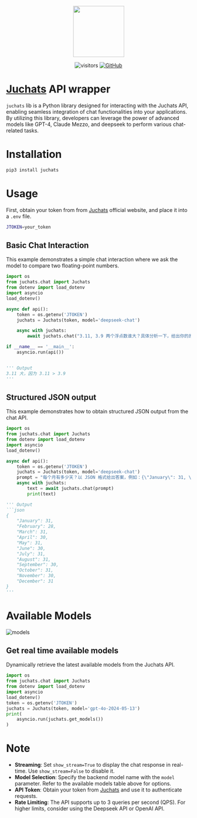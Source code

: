 <div align="center">
<figure style="text-align: center; radius:10pt">
    <img src="https://s3.bmp.ovh/imgs/2024/07/29/b6995f3a712d6586.png" width=139pt radius=10pt>
</figure>

![visitors](https://visitor-badge.laobi.icu/badge?page_id=ultrasev.juchats&left_color=green&right_color=red) [![GitHub](https://img.shields.io/github/stars/ultrasev/juchats?style=social)](https://github.com/ultrasev/juchats)

</div>

# [Juchats](https://dlj.one/RNFYxz9) API wrapper

`juchats` lib is a Python library designed for interacting with the Juchats API, enabling seamless integration of chat functionalities into your applications. By utilizing this library, developers can leverage the power of advanced models like GPT-4, Claude Mezzo, and deepseek to perform various chat-related tasks.

# Installation

```bash
pip3 install juchats
```

# Usage

First, obtain your token from from [Juchats](https://dlj.one/RNFYxz9) official website, and place it into a `.env` file.

```bash
JTOKEN=your_token
```

## Basic Chat Interaction

This example demonstrates a simple chat interaction where we ask the model to compare two floating-point numbers.

```python
import os
from juchats.chat import Juchats
from dotenv import load_dotenv
import asyncio
load_dotenv()

async def api():
    token = os.getenv('JTOKEN')
    juchats = Juchats(token, model='deepseek-chat')

    async with juchats:
        await juchats.chat("3.11, 3.9 两个浮点数谁大？具体分析一下，给出你的原因", show_stream=True)

if __name__ == '__main__':
    asyncio.run(api())


''' Output
3.11 大，因为 3.11 > 3.9
'''
```

## Structured JSON output

This example demonstrates how to obtain structured JSON output from the chat API.

````python
import os
from juchats.chat import Juchats
from dotenv import load_dotenv
import asyncio
load_dotenv()

async def api():
    token = os.getenv('JTOKEN')
    juchats = Juchats(token, model='deepseek-chat')
    prompt = "每个月有多少天？以 JSON 格式给出答案，例如：{\"January\": 31, \"February\": 28, ...}"
    async with juchats:
        text = await juchats.chat(prompt)
        print(text)

''' Output
```json
{
    "January": 31,
    "February": 28,
    "March": 31,
    "April": 30,
    "May": 31,
    "June": 30,
    "July": 31,
    "August": 31,
    "September": 30,
    "October": 31,
    "November": 30,
    "December": 31
}
'''
````

# Available Models
![models](https://apionpages.cufo.cc/api/juchatmodels)

## Get real time available models

Dynamically retrieve the latest available models from the Juchats API.

```python
import os
from juchats.chat import Juchats
from dotenv import load_dotenv
import asyncio
load_dotenv()
token = os.getenv('JTOKEN')
juchats = Juchats(token, model='gpt-4o-2024-05-13')
print(
    asyncio.run(juchats.get_models())
)
```

# Note

- **Streaming**: Set `show_stream=True` to display the chat response in real-time. Use `show_stream=False` to disable it.
- **Model Selection**: Specify the backend model name with the `model` parameter. Refer to the available models table above for options.
- **API Token**: Obtain your token from [Juchats](https://dlj.one/RNFYxz9) and use it to authenticate requests.
- **Rate Limiting**: The API supports up to 3 queries per second (QPS). For higher limits, consider using the Deepseek API or OpenAI API.

